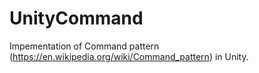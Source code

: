 # UnityCommand
Impementation of Command pattern (https://en.wikipedia.org/wiki/Command_pattern) in Unity.
